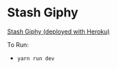 # Stash Giphy
[Stash Giphy (deployed with Heroku)](https://stashgiphy.herokuapp.com/)

To Run:
- `yarn run dev`